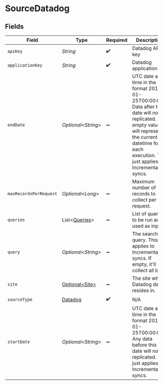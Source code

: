 # SourceDatadog


## Fields

| Field                                                                                                                                                                                                               | Type                                                                                                                                                                                                                | Required                                                                                                                                                                                                            | Description                                                                                                                                                                                                         | Example                                                                                                                                                                                                             |
| ------------------------------------------------------------------------------------------------------------------------------------------------------------------------------------------------------------------- | ------------------------------------------------------------------------------------------------------------------------------------------------------------------------------------------------------------------- | ------------------------------------------------------------------------------------------------------------------------------------------------------------------------------------------------------------------- | ------------------------------------------------------------------------------------------------------------------------------------------------------------------------------------------------------------------- | ------------------------------------------------------------------------------------------------------------------------------------------------------------------------------------------------------------------- |
| `apiKey`                                                                                                                                                                                                            | *String*                                                                                                                                                                                                            | :heavy_check_mark:                                                                                                                                                                                                  | Datadog API key                                                                                                                                                                                                     |                                                                                                                                                                                                                     |
| `applicationKey`                                                                                                                                                                                                    | *String*                                                                                                                                                                                                            | :heavy_check_mark:                                                                                                                                                                                                  | Datadog application key                                                                                                                                                                                             |                                                                                                                                                                                                                     |
| `endDate`                                                                                                                                                                                                           | *Optional\<String>*                                                                                                                                                                                                 | :heavy_minus_sign:                                                                                                                                                                                                  | UTC date and time in the format 2017-01-25T00:00:00Z. Data after this date will  not be replicated. An empty value will represent the current datetime for each  execution. This just applies to Incremental syncs. | 2022-10-01T00:00:00Z                                                                                                                                                                                                |
| `maxRecordsPerRequest`                                                                                                                                                                                              | *Optional\<Long>*                                                                                                                                                                                                   | :heavy_minus_sign:                                                                                                                                                                                                  | Maximum number of records to collect per request.                                                                                                                                                                   |                                                                                                                                                                                                                     |
| `queries`                                                                                                                                                                                                           | List\<[Queries](../../models/shared/Queries.md)>                                                                                                                                                                    | :heavy_minus_sign:                                                                                                                                                                                                  | List of queries to be run and used as inputs.                                                                                                                                                                       |                                                                                                                                                                                                                     |
| `query`                                                                                                                                                                                                             | *Optional\<String>*                                                                                                                                                                                                 | :heavy_minus_sign:                                                                                                                                                                                                  | The search query. This just applies to Incremental syncs. If empty, it'll collect all logs.                                                                                                                         |                                                                                                                                                                                                                     |
| `site`                                                                                                                                                                                                              | [Optional\<Site>](../../models/shared/Site.md)                                                                                                                                                                      | :heavy_minus_sign:                                                                                                                                                                                                  | The site where Datadog data resides in.                                                                                                                                                                             |                                                                                                                                                                                                                     |
| `sourceType`                                                                                                                                                                                                        | [Datadog](../../models/shared/Datadog.md)                                                                                                                                                                           | :heavy_check_mark:                                                                                                                                                                                                  | N/A                                                                                                                                                                                                                 |                                                                                                                                                                                                                     |
| `startDate`                                                                                                                                                                                                         | *Optional\<String>*                                                                                                                                                                                                 | :heavy_minus_sign:                                                                                                                                                                                                  | UTC date and time in the format 2017-01-25T00:00:00Z. Any data before this date will not be replicated. This just applies to Incremental syncs.                                                                     | 2022-10-01T00:00:00Z                                                                                                                                                                                                |